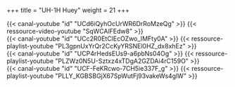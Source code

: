 +++
title = "UH-1H Huey"
weight = 21
+++

<div class="contenu"> <!-- le hangar de Sklang //-->
{{< canal-youtube "id" "UCd6iQyhOcUrWR6DrRoMzeQg" >}}
{{< ressource-video-youtube "SqWCAlFEdw8" >}}
</div>

<div class="contenu"> <!-- Everything DCS //-->
{{< canal-youtube "id" "UCc2R0EtClEcOZwo_IMFty0A" >}}
{{< ressource-playlist-youtube "PL3gpnUxYrQr2CcKyYRSNEl0HZ_dx8xhEz" >}}
</div>

<div class="contenu"> <!-- DCS Helicopter flight training by Grizzly //-->
{{< canal-youtube "id" "UCP4rHedsEUs9-a6pbNs04Og" >}}
{{< ressource-playlist-youtube "PLZWz0N5U-Sztxz4xTDgA2GZDAi4rC159O" >}}
</div>

<div class="contenu"> <!-- Deephack //-->
{{< canal-youtube "id" "UCF-FeKRcwo-7CH5ie337F_g" >}}
{{< ressource-playlist-youtube "PLLY_KGBSBGjX67SpWutFj93vakeWs4glW" >}}
</div>

